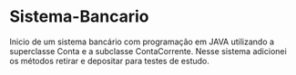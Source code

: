 # Sistema-Bancario
Inicio de um sistema bancário com programação em JAVA utilizando a superclasse Conta e a subclasse ContaCorrente.
Nesse sistema adicionei os métodos retirar e depositar para testes de estudo.  
